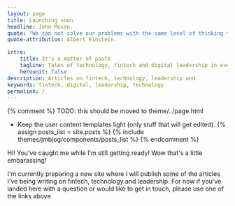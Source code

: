 ```yaml
---
layout: page
title: Launching soon
headline: John Moxon.
quote: "We can not solve our problems with the same level of thinking that created them."
quote-attribution: Albert Einstein.

intro:
    title: It's a matter of paste 
    tagline: Tales of technology, fintech and digital leadership in ever changing times 
    herounit: false
description: Articles on fintech, technology, leadership and 
keywords: fintech, digital, leadership, technology
permalink: /
---
```


{% comment %}
TODO: this should be moved to theme/../page.html
 - Keep the user content templates light (only stuff that will get edited).
{% assign posts_list = site.posts %}
{% include themes/jmblog/components/posts_list %}
{% endcomment %}

Hi! You've caught me while I'm still getting ready! Wow that's a little embarassing!

I'm currently preparing a new site where I will publish some of the articles I've being writing on fintech, technology and leadership. For now if you've landed here with a question or would like to get in touch, please use one of the links above